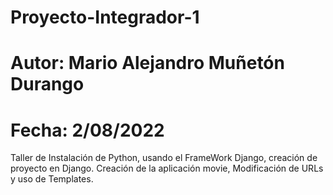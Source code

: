 # Proyecto-Integrador-1
# Autor: Mario Alejandro Muñetón Durango
# Fecha: 2/08/2022

Taller de Instalación de Python, usando el FrameWork Django, creación de proyecto en Django.
Creación de la aplicación movie, Modificación de URLs y uso de Templates.
